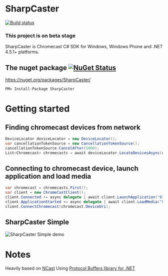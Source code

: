 # SharpCaster

[![Build status](https://ci.appveyor.com/api/projects/status/myew8u24ry7dbdm0?svg=true)](https://ci.appveyor.com/project/tapanila/sharpcaster)

### This project is on beta stage

SharpCaster is Chromecast C# SDK for Windows, Windows Phone and .NET 4.5.1+ platforms.

## The nuget package  [![NuGet Status](http://img.shields.io/nuget/v/SharpCaster.svg?style=flat)](https://www.nuget.org/packages/SharpCaster/)

https://nuget.org/packages/SharpCaster/

    PM> Install-Package SharpCaster

# Getting started

## Finding chromecast devices from network
```cs
DeviceLocator deviceLocator = new DeviceLocator();
var cancellationTokenSource = new CancellationTokenSource();
cancellationTokenSource.CancelAfter(5000);
List<Chromecast> chromecasts = await deviceLocator.LocateDevicesAsync(cancellationTokenSource.Token);
```
## Connecting to chromecast device, launch application and load media
```cs
var chromecast = chromecasts.First();
var client = new ChromeCastClient();
client.Connected += async delegate { await client.LaunchApplication("B3419EF5"); };
client.ApplicationStarted += async delegate { await client.LoadMedia("http://commondatastorage.googleapis.com/gtv-videos-bucket/CastVideos/dash/BigBuckBunny.mpd"); };
client.ConnectChromecast(chromecast.DeviceUri);
```    

## SharpCaster Simple

![SharpCaster Simple demo](https://raw.githubusercontent.com/tapanila/SharpCaster/master/Assets/SharpCaster.Simple.Demo.gif)

# Notes

Heavily based on [NCast](https://github.com/jeremychild/NCast)
Using [Protocol Buffers library for .NET](https://github.com/mgravell/protobuf-net)
